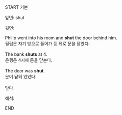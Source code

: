 START
기본

앞면:
shut


뒷면:
<div>Philip went into his room and <b>shut</b> the door behind him. </div><div>필립은 자기 방으로 들어가 등 뒤로 문을 닫았다.</div><div><br></div><div><div>The bank <b>shuts</b> at 4. </div><div>은행은 4시에 문을 닫는다.</div></div><div><br></div><div><div>The door was <b>shut</b>. </div><div>문이 닫혀 있었다.</div></div><div><br></div><div>닫다</div>


해석:
<!--ID: 1746614454664-->
END